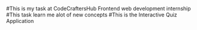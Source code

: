 #This is my task at CodeCraftersHub Frontend web development internship
#This task learn me alot of new concepts
#This is the Interactive Quiz Application
